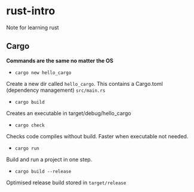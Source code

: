 # rust-intro
Note for learning rust

## Cargo

**Commands are the same no matter the OS**

* `cargo new hello_cargo`

Create a new dir called `hello_cargo`.  This contains a Cargo.toml (dependency management) `src/main.rs`

* `cargo build`

Creates an executable in target/debug/hello_cargo

* `cargo check`
  
Checks code compiles without build.  Faster when executable not needed.

* `cargo run`

Build and run a project in one step.

* `cargo build --release`
  
Optimised release build stored in `target/release`




